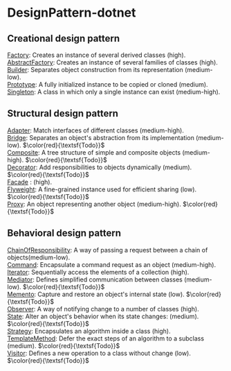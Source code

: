 # DesignPattern-dotnet
## Creational design pattern
[Factory](Creational/Factory/docs/README.md): Creates an instance of several derived classes (high). <br>
[AbstractFactory](Creational/AbstractFactory/docs/README.md): Creates an instance of several families of classes (high). <br>
[Builder](Creational/Builder/docs/README.md):  Separates object construction from its representation (medium-low).<br>
[Prototype](Creational/Prototype/docs/README.md):  A fully initialized instance to be copied or cloned (medium).<br>
[Singleton](Creational/Singleton/docs/README.md):  A class in which only a single instance can exist (medium-high).<br>

## Structural design pattern
[Adapter](https://github.com/xulongjun/DesignPattern-Dotnet/blob/main/Structural/Adapter/docs/README.md): Match interfaces of different classes (medium-high).<br> 
[Bridge](Structural/Bridge/docs/README.md): Separates an object's abstraction from its implementation (medium-low). $\color{red}{\textsf{Todo}}$<br>
[Composite](Structural/Composite/docs/README.md): A tree structure of simple and composite objects (medium-high). $\color{red}{\textsf{Todo}}$<br>
[Decorator](Structural/Decorator/docs/README.md): Add responsibilities to objects dynamically (medium). $\color{red}{\textsf{Todo}}$<br>
[Facade](Structural/Facade/docs/README.md) : (high).<br>
[Flyweight](Structural/Flyweight/docs/README.md): A fine-grained instance used for efficient sharing (low). $\color{red}{\textsf{Todo}}$<br>
[Proxy](Structural/Proxy/docs/README.md): An object representing another object (medium-high). $\color{red}{\textsf{Todo}}$<br>

## Behavioral design pattern
[ChainOfResponsibility](Behavioral/ChainOfResponsibility/docs/README.md): A way of passing a request between a chain of objects(medium-low). <br>
[Command](Behavioral/Command/docs/README.md): Encapsulate a command request as an object (medium-high). <br>
[Iterator](Behavioral/Iterator/docs/README.md): Sequentially access the elements of a collection (high).<br>
[Mediator](Behavioral/Mediator/docs/README.md): Defines simplified communication between classes (medium-low). $\color{red}{\textsf{Todo}}$<br>
[Memento](Behavioral/Memento/docs/README.md): Capture and restore an object's internal state (low). $\color{red}{\textsf{Todo}}$<br>
[Observer](Behavioral/Observer/docs/README.md): A way of notifying change to a number of classes (high).<br>
[State](Behavioral/State/docs/README.md): Alter an object's behavior when its state changes: (medium). $\color{red}{\textsf{Todo}}$<br>
[Strategy](Behavioral/Strategy/docs/README.md): Encapsulates an algorithm inside a class (high). <br>
[TemplateMethod](Behavioral/TemplateMethod/docs/README.md): Defer the exact steps of an algorithm to a subclass (medium). $\color{red}{\textsf{Todo}}$<br>
[Visitor](Behavioral/Visitor/docs/README.md): Defines a new operation to a class without change (low). $\color{red}{\textsf{Todo}}$<br>
